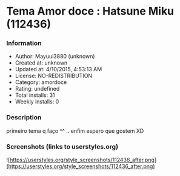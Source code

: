 # Tema Amor doce : Hatsune Miku (112436)

### Information
- Author: Mayuui3880 (unknown)
- Created at: unknown
- Updated at: 4/10/2015, 4:53:13 AM
- License: NO-REDISTRIBUTION
- Category: amordoce
- Rating: undefined
- Total installs: 31
- Weekly installs: 0


### Description
primeiro tema q faço ^^ .. enfim espero que gostem XD


### Screenshots (links to userstyles.org)
![https://userstyles.org/style_screenshots/112436_after.png](https://userstyles.org/style_screenshots/112436_after.png)


